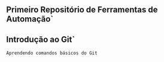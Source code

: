 ## Primeiro Repositório de Ferramentas de Automação`

## Introdução ao Git`
`Aprendendo comandos básicos do Git`

